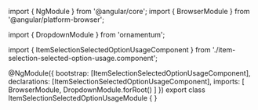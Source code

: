 import { NgModule } from '@angular/core';
import { BrowserModule } from '@angular/platform-browser';
  
import { DropdownModule } from 'ornamentum';
  
import { ItemSelectionSelectedOptionUsageComponent } from './item-selection-selected-option-usage.component';

@NgModule({
 bootstrap: [ItemSelectionSelectedOptionUsageComponent],
 declarations: [ItemSelectionSelectedOptionUsageComponent],
 imports: [
    BrowserModule, 
    DropdownModule.forRoot()
  ]
})
export class ItemSelectionSelectedOptionUsageModule {
}
